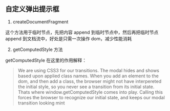 ## 自定义弹出提示框

1. createDocumentFragment

这个方法用于临时节点，先把内容 append 到临时节点中，然后再把临时节点 append 到文档流中，好处是只需一次操作 dom，减少性能消耗

2. getComputedStyle 方法

getComputedStyle 在这里的作用解释：
> We are using CSS3 for our transitions. The modal hides and shows based upon applied class names. When you add an element to the dom, and then add a class, the browser might not have interpereted the initial style, so you never see a transition from its initial state. Thats where window.getComputedStyle comes into play. Calling this forces the browser to recognize our initial state, and keeps our modal transition looking mint

